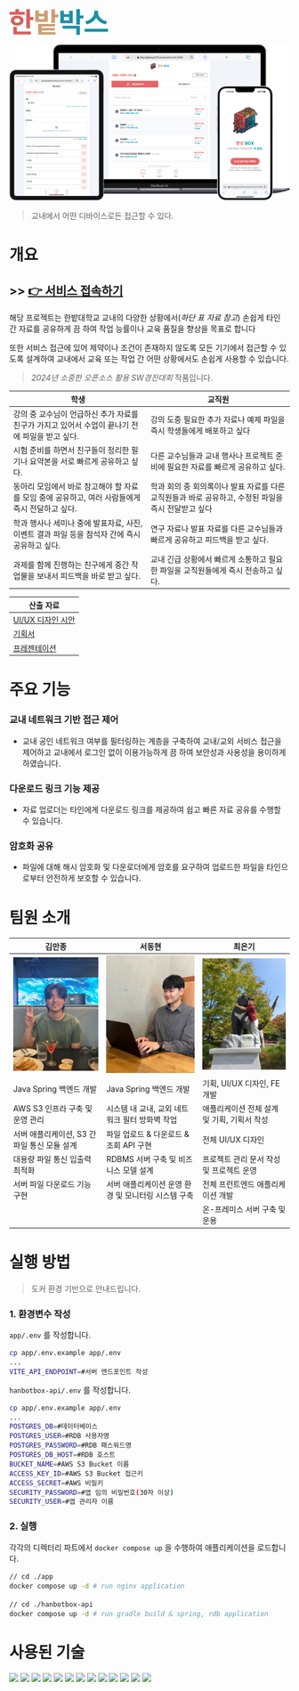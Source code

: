 ![text-title.png](./.github/text-title.png)

![title.png](./.github/all-device.png)
> 교내에서 어떤 디바이스로든 접근할 수 있다.

# 개요

## >> [👉 서비스 접속하기](https://han-box.co.kr)

해당 프로젝트는 한밭대학교 교내의 다양한 상황에서(*하단 표 자료 참고*) 손쉽게 타인 간 자료를 공유하게 끔 하여 작업 능률이나 교육 품질을 향상을 목표로 합니다

또한 서비스 접근에 있어 제약이나 조건이 존재하지 않도록 모든 기기에서 접근할 수 있도록 설계하여 교내에서 교육 또는 작업 간 어떤 상황에서도 손쉽게 사용할 수 있습니다.

> *2024년 소중한 오픈소스 활용 SW경진대회* 작품입니다. 


|학생|교직원|
|---|---|
|강의 중 교수님이 언급하신 추가 자료를 친구가 가지고 있어서 수업이 끝나기 전에 파일을 받고 싶다.|강의 도중 필요한 추가 자료나 예제 파일을 즉시 학생들에게 배포하고 싶다|
|시험 준비를 하면서 친구들이 정리한 필기나 요약본을 서로 빠르게 공유하고 싶다.|다른 교수님들과 교내 행사나 프로젝트 준비에 필요한 자료를 빠르게 공유하고 싶다.|
|동아리 모임에서 바로 참고해야 할 자료를 모임 중에 공유하고, 여러 사람들에게 즉시 전달하고 싶다.|학과 회의 중 회의록이나 발표 자료를 다른 교직원들과 바로 공유하고, 수정된 파일을 즉시 전달받고 싶다|
|학과 행사나 세미나 중에 발표자료, 사진, 이벤트 결과 파일 등을 참석자 간에 즉시 공유하고 싶다.|연구 자료나 발표 자료를 다른 교수님들과 빠르게 공유하고 피드백을 받고 싶다.|
|과제를 함께 진행하는 친구에게 중간 작업물을 보내서 피드백을 바로 받고 싶다.|교내 긴급 상황에서 빠르게 소통하고 필요한 파일을 교직원들에게 즉시 전송하고 싶다.|

|산출 자료|
|---|
|[UI/UX 디자인 시안](https://www.figma.com/design/6nbsuCKu6zPYzZoEVEVE5j/Hanbat-Box?node-id=0-1&t=l3Q20hkdXyx0Hoe4-1)|
|[기획서](https://drive.google.com/file/d/1lX45Gdu32BcGZojJQDlCTYprDDU476qA/view?usp=sharing)|
|[프레젠테이션](https://drive.google.com/file/d/1lX45Gdu32BcGZojJQDlCTYprDDU476qA/view?usp=sharing)|


# 주요 기능
### 교내 네트워크 기반 접근 제어
* 교내 공인 네트워크 여부를 필터링하는 계층을 구축하여 교내/교외 서비스 접근을 제어하고 교내에서 로그인 없이 이용가능하게 끔 하여 보안성과 사용성을 용이하게 하였습니다.

### 다운로드 링크 기능 제공
* 자료 업로더는 타인에게 다운로드 링크를 제공하여 쉽고 빠른 자료 공유를 수행할 수 있습니다.

### 암호화 공유
* 파일에 대해 해시 암호화 및 다운로더에게 암호를 요구하여 업로드한 파일을 타인으로부터 안전하게 보호할 수 있습니다.


# 팀원 소개
|김만종|서동현|최은기|
|---|---|---|
|![김만종](.github/_kmj.jpg)|![서동현](.github/_sdh.jpg)|![최은기](.github/_ceg.jpg)|
|Java Spring 백엔드 개발|Java Spring 백엔드 개발|기획, UI/UX 디자인, FE 개발|
|AWS S3 인프라 구축 및 운영 관리|시스템 내 교내, 교외 네트워크 필터 방화벽 작업|애플리케이션 전체 설계 및 기획, 기획서 작성|
|서버 애플리케이션, S3 간 파일 통신 모듈 설계|파일 업로드 & 다운로드 & 조회 API 구현|전체 UI/UX 디자인|
|대용량 파일 통신 입출력 최적화|RDBMS 서버 구축 및 비즈니스 모델 설계|프로젝트 관리 문서 작성 및 프로젝트 운영|
|서버 파일 다운로드 기능 구현|서버 애플리케이션 운영 환경 및 모니터링 시스템 구축|전체 프런트엔드 애플리케이션 개발|
|||온-프레미스 서버 구축 및 운용|


# 실행 방법

> 도커 환경 기반으로 안내드립니다.

### 1. 환경변수 작성
`app/.env` 를 작성합니다.

```bash
cp app/.env.example app/.env
...
VITE_API_ENDPOINT=#서버 엔드포인트 작성
```

`hanbotbox-api/.env` 를 작성합니다.

```bash
cp app/.env.example app/.env
...
POSTGRES_DB=#데이터베이스
POSTGRES_USER=#RDB 사용자명
POSTGRES_PASSWORD=#RDB 패스워드명
POSTGRES_DB_HOST=#RDB 호스트
BUCKET_NAME=#AWS S3 Bucket 이름
ACCESS_KEY_ID=#AWS S3 Bucket 접근키
ACCESS_SECRET=#AWS 비밀키
SECURITY_PASSWORD=#앱 임의 비밀번호(30자 이상)
SECURITY_USER=#앱 관리자 이름
```

### 2. 실행

각각의 디렉터리 파트에서 `docker compose up` 을 수행하여 애플리케이션을 로드합니다.
```bash
// cd ./app
docker compose up -d # run nginx application

// cd ./hanbotbox-api
docker compose up -d # run gradle build & spring, rdb application
```


# 사용된 기술
<p float="left">
<img src="https://cdn.jsdelivr.net/gh/devicons/devicon@latest/icons/spring/spring-original.svg" width=50 />
<img src="https://cdn.jsdelivr.net/gh/devicons/devicon@latest/icons/amazonwebservices/amazonwebservices-original-wordmark.svg" width=50 />
<img src="https://cdn.jsdelivr.net/gh/devicons/devicon@latest/icons/nginx/nginx-original.svg" width=50 />
<img src="https://cdn.jsdelivr.net/gh/devicons/devicon@latest/icons/postgresql/postgresql-original.svg" width=50 />
<img src="https://cdn.jsdelivr.net/gh/devicons/devicon@latest/icons/docker/docker-plain-wordmark.svg" width=50 />
<img src="https://cdn.jsdelivr.net/gh/devicons/devicon@latest/icons/ubuntu/ubuntu-original.svg" width=50/>
<img src="https://cdn.jsdelivr.net/gh/devicons/devicon@latest/icons/gradle/gradle-original.svg" width=50 />
<img src="https://cdn.jsdelivr.net/gh/devicons/devicon@latest/icons/groovy/groovy-original.svg" width=50 />
<img src="https://cdn.jsdelivr.net/gh/devicons/devicon@latest/icons/vitejs/vitejs-original.svg" width=50 />
<img src="https://cdn.jsdelivr.net/gh/devicons/devicon@latest/icons/hibernate/hibernate-original.svg" width=50 />
<img src="https://cdn.jsdelivr.net/gh/devicons/devicon@latest/icons/tailwindcss/tailwindcss-original.svg" width=50 />
<img src="https://cdn.jsdelivr.net/gh/devicons/devicon@latest/icons/react/react-original.svg" width=50 />
<img src="https://cdn.jsdelivr.net/gh/devicons/devicon@latest/icons/apache/apache-original.svg" width=50 />
</p>

